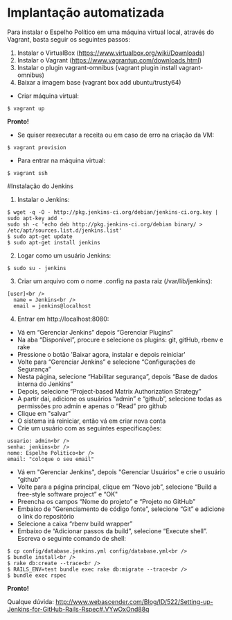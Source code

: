 # Implantação automatizada

Para instalar o Espelho Político em uma máquina virtual local, através do Vagrant, basta seguir os seguintes passos:

1. Instalar o VirtualBox (https://www.virtualbox.org/wiki/Downloads)
2. Instalar o Vagrant (https://www.vagrantup.com/downloads.html)
3. Instalar o plugin vagrant-omnibus (vagrant plugin install vagrant-omnibus)
4. Baixar a imagem base (vagrant box add ubuntu/trusty64)

* Criar máquina virtual:
```
$ vagrant up
```

**Pronto!**

* Se quiser reexecutar a receita ou em caso de erro na criação da VM:
```
$ vagrant provision
```

* Para entrar na máquina virtual:
```
$ vagrant ssh
```

#Instalação do Jenkins

1. Instalar o Jenkins:
```
$ wget -q -O - http://pkg.jenkins-ci.org/debian/jenkins-ci.org.key | sudo apt-key add -
sudo sh -c 'echo deb http://pkg.jenkins-ci.org/debian binary/ > /etc/apt/sources.list.d/jenkins.list'
$ sudo apt-get update
$ sudo apt-get install jenkins
```

2. Logar como um usuário Jenkins:
```
$ sudo su - jenkins
```

3. Criar um arquivo com o nome .config na pasta raiz (/var/lib/jenkins):

```
[user]<br />
  name = Jenkins<br />
  email = jenkins@localhost
```

4. Entrar em  http://localhost:8080:

* Vá em “Gerenciar Jenkins” depois “Gerenciar Plugins”
* Na aba “Disponível”, procure e selecione os plugins: git, gitHub, rbenv e rake
* Pressione o botão 'Baixar agora, instalar e depois reiniciar'
* Volte para  “Gerenciar Jenkins” e selecione “Configurações de Segurança”
* Nesta página, selecione “Habilitar segurança”, depois “Base de dados interna do Jenkins” 
* Depois, selecione “Project-based Matrix Authorization Strategy”
* A partir dai, adicione os usuários “admin” e “github”, selecione todas as permissões pro admin e apenas o “Read” pro github
* Clique em "salvar"
* O sistema irá reiniciar, então vá em criar nova conta
* Crie um usuário com as seguintes especificações:

```
usuario: admin<br />
senha: jenkins<br />
nome: Espelho Politico<br />
email: "coloque o seu email"
```

* Vá em "Gerenciar Jenkins", depois "Gerenciar Usuários" e crie o usuário “github”
* Volte para a página principal, clique em “Novo job”, selecione “Build a free-style software project” e “OK"
* Preencha os campos “Nome do projeto” e “Projeto no GitHub”
* Embaixo de “Gerenciamento de código fonte”, selecione “Git” e adicione o link do repositório
* Selecione a caixa “rbenv build wrapper”
* Embaixo de “Adicionar passos da build”, selecione “Execute shell”. Escreva o seguinte comando de shell:

```
$ cp config/database.jenkins.yml config/database.yml<br />
$ bundle install<br />
$ rake db:create --trace<br />
$ RAILS_ENV=test bundle exec rake db:migrate --trace<br />
$ bundle exec rspec
```

**Pronto!**

Qualque dúvida: http://www.webascender.com/Blog/ID/522/Setting-up-Jenkins-for-GitHub-Rails-Rspec#.VYwOxOnd88q


